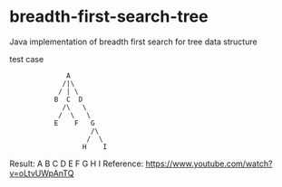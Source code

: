 # breadth-first-search-tree
Java implementation of breadth first search for tree data structure

test case

                  A
                 /|\
                / | \ 
               B  C  D
                 /\   \
                /  \   \
               E    F   G
                        /\
                       /  \ 
                      H    I
                     
Result: A B C D E F G H I
Reference: https://www.youtube.com/watch?v=oLtvUWpAnTQ
